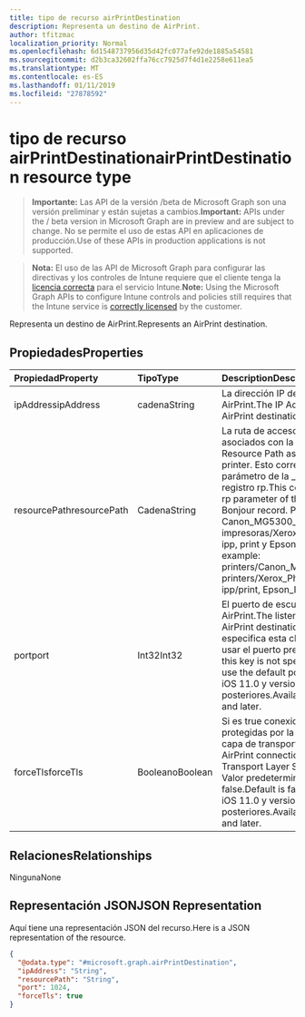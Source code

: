 ```yaml
---
title: tipo de recurso airPrintDestination
description: Representa un destino de AirPrint.
author: tfitzmac
localization_priority: Normal
ms.openlocfilehash: 6d1548737956d35d42fc077afe92de1885a54581
ms.sourcegitcommit: d2b3ca32602ffa76cc7925d7f4d1e2258e611ea5
ms.translationtype: MT
ms.contentlocale: es-ES
ms.lasthandoff: 01/11/2019
ms.locfileid: "27878592"
---
```

# <a name="airprintdestination-resource-type"></a><span data-ttu-id="5133a-103">tipo de recurso airPrintDestination</span><span class="sxs-lookup"><span data-stu-id="5133a-103">airPrintDestination resource type</span></span>

> <span data-ttu-id="5133a-104">**Importante:** Las API de la versión /beta de Microsoft Graph son una versión preliminar y están sujetas a cambios.</span><span class="sxs-lookup"><span data-stu-id="5133a-104">**Important:** APIs under the / beta version in Microsoft Graph are in preview and are subject to change.</span></span> <span data-ttu-id="5133a-105">No se permite el uso de estas API en aplicaciones de producción.</span><span class="sxs-lookup"><span data-stu-id="5133a-105">Use of these APIs in production applications is not supported.</span></span>

> <span data-ttu-id="5133a-106">**Nota:** El uso de las API de Microsoft Graph para configurar las directivas y los controles de Intune requiere que el cliente tenga la [licencia correcta](https://go.microsoft.com/fwlink/?linkid=839381) para el servicio Intune.</span><span class="sxs-lookup"><span data-stu-id="5133a-106">**Note:** Using the Microsoft Graph APIs to configure Intune controls and policies still requires that the Intune service is [correctly licensed](https://go.microsoft.com/fwlink/?linkid=839381) by the customer.</span></span>

<span data-ttu-id="5133a-107">Representa un destino de AirPrint.</span><span class="sxs-lookup"><span data-stu-id="5133a-107">Represents an AirPrint destination.</span></span>
## <a name="properties"></a><span data-ttu-id="5133a-108">Propiedades</span><span class="sxs-lookup"><span data-stu-id="5133a-108">Properties</span></span>
|<span data-ttu-id="5133a-109">Propiedad</span><span class="sxs-lookup"><span data-stu-id="5133a-109">Property</span></span>|<span data-ttu-id="5133a-110">Tipo</span><span class="sxs-lookup"><span data-stu-id="5133a-110">Type</span></span>|<span data-ttu-id="5133a-111">Description</span><span class="sxs-lookup"><span data-stu-id="5133a-111">Description</span></span>|
|:---|:---|:---|
|<span data-ttu-id="5133a-112">ipAddress</span><span class="sxs-lookup"><span data-stu-id="5133a-112">ipAddress</span></span>|<span data-ttu-id="5133a-113">cadena</span><span class="sxs-lookup"><span data-stu-id="5133a-113">String</span></span>|<span data-ttu-id="5133a-114">La dirección IP de destino AirPrint.</span><span class="sxs-lookup"><span data-stu-id="5133a-114">The IP Address of the AirPrint destination.</span></span>|
|<span data-ttu-id="5133a-115">resourcePath</span><span class="sxs-lookup"><span data-stu-id="5133a-115">resourcePath</span></span>|<span data-ttu-id="5133a-116">Cadena</span><span class="sxs-lookup"><span data-stu-id="5133a-116">String</span></span>|<span data-ttu-id="5133a-117">La ruta de acceso de recursos asociados con la impresora.</span><span class="sxs-lookup"><span data-stu-id="5133a-117">The Resource Path associated with the printer.</span></span> <span data-ttu-id="5133a-118">Esto corresponde al parámetro de la _ipps.tcp Bonjour registro rp.</span><span class="sxs-lookup"><span data-stu-id="5133a-118">This corresponds to the rp parameter of the _ipps.tcp Bonjour record.</span></span> <span data-ttu-id="5133a-119">Por ejemplo: Canon_MG5300_series/impresoras, impresoras/Xerox_Phaser_7600, ipp, print y Epson_IPP_Printer.</span><span class="sxs-lookup"><span data-stu-id="5133a-119">For example: printers/Canon_MG5300_series, printers/Xerox_Phaser_7600, ipp/print, Epson_IPP_Printer.</span></span>|
|<span data-ttu-id="5133a-120">port</span><span class="sxs-lookup"><span data-stu-id="5133a-120">port</span></span>|<span data-ttu-id="5133a-121">Int32</span><span class="sxs-lookup"><span data-stu-id="5133a-121">Int32</span></span>|<span data-ttu-id="5133a-122">El puerto de escucha del destino AirPrint.</span><span class="sxs-lookup"><span data-stu-id="5133a-122">The listening port of the AirPrint destination.</span></span> <span data-ttu-id="5133a-123">Si no se especifica esta clave AirPrint va a usar el puerto predeterminado.</span><span class="sxs-lookup"><span data-stu-id="5133a-123">If this key is not specified AirPrint will use the default port.</span></span> <span data-ttu-id="5133a-124">Disponible en iOS 11.0 y versiones posteriores.</span><span class="sxs-lookup"><span data-stu-id="5133a-124">Available in iOS 11.0 and later.</span></span>|
|<span data-ttu-id="5133a-125">forceTls</span><span class="sxs-lookup"><span data-stu-id="5133a-125">forceTls</span></span>|<span data-ttu-id="5133a-126">Booleano</span><span class="sxs-lookup"><span data-stu-id="5133a-126">Boolean</span></span>|<span data-ttu-id="5133a-127">Si es true conexiones AirPrint están protegidas por la seguridad de capa de transporte (TLS).</span><span class="sxs-lookup"><span data-stu-id="5133a-127">If true AirPrint connections are secured by Transport Layer Security (TLS).</span></span> <span data-ttu-id="5133a-128">Valor predeterminado es false.</span><span class="sxs-lookup"><span data-stu-id="5133a-128">Default is false.</span></span> <span data-ttu-id="5133a-129">Disponible en iOS 11.0 y versiones posteriores.</span><span class="sxs-lookup"><span data-stu-id="5133a-129">Available in iOS 11.0 and later.</span></span>|

## <a name="relationships"></a><span data-ttu-id="5133a-130">Relaciones</span><span class="sxs-lookup"><span data-stu-id="5133a-130">Relationships</span></span>
<span data-ttu-id="5133a-131">Ninguna</span><span class="sxs-lookup"><span data-stu-id="5133a-131">None</span></span>
## <a name="json-representation"></a><span data-ttu-id="5133a-132">Representación JSON</span><span class="sxs-lookup"><span data-stu-id="5133a-132">JSON Representation</span></span>
<span data-ttu-id="5133a-133">Aquí tiene una representación JSON del recurso.</span><span class="sxs-lookup"><span data-stu-id="5133a-133">Here is a JSON representation of the resource.</span></span>
<!-- {
  "blockType": "resource",
  "@odata.type": "microsoft.graph.airPrintDestination"
}
-->
``` json
{
  "@odata.type": "#microsoft.graph.airPrintDestination",
  "ipAddress": "String",
  "resourcePath": "String",
  "port": 1024,
  "forceTls": true
}
```





